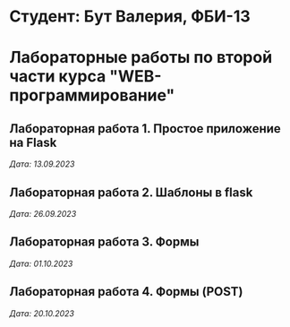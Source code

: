 # Студент: Бут Валерия, ФБИ-13

# Лабораторные работы по второй части курса "WEB-программирование"

## Лабораторная работа 1. Простое приложение на Flask

*Дата: 13.09.2023*

## Лабораторная работа 2. Шаблоны в flask

*Дата: 26.09.2023*

## Лабораторная работа 3. Формы
*Дата: 01.10.2023*

## Лабораторная работа 4. Формы (POST)

*Дата: 20.10.2023*